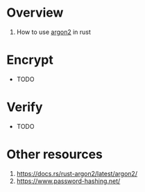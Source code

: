 # Overview
1. How to use [argon2](https://en.wikipedia.org/wiki/Argon2) in rust


# Encrypt
- TODO


# Verify
- TODO


# Other resources
1. https://docs.rs/rust-argon2/latest/argon2/
1. https://www.password-hashing.net/
